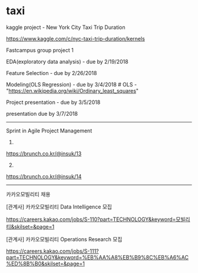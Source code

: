 # taxi
kaggle project - New York City Taxi Trip Duration

https://www.kaggle.com/c/nyc-taxi-trip-duration/kernels

Fastcampus group project 1

EDA(exploratory data analysis) - due by 2/19/2018

Feature Selection - due by 2/26/2018

Modeling(OLS Regression) - due by 3/4/2018  # OLS - "https://en.wikipedia.org/wiki/Ordinary_least_squares"

Project presentation - due by 3/5/2018

presentation due by 3/7/2018

--------------------------------------------------------------------------------------

Sprint in Agile Project Management

1)

https://brunch.co.kr/@insuk/13

2)

https://brunch.co.kr/@insuk/14


---------------------------------------------------------------------------------------

카카오모빌리티 채용


[관계사] 카카오모빌리티 Data Intelligence 모집

https://careers.kakao.com/jobs/S-110?part=TECHNOLOGY&keyword=모빌리티&skilset=&page=1


[관계사] 카카오모빌리티 Operations Research 모집

https://careers.kakao.com/jobs/S-111?part=TECHNOLOGY&keyword=%EB%AA%A8%EB%B9%8C%EB%A6%AC%ED%8B%B0&skilset=&page=1


